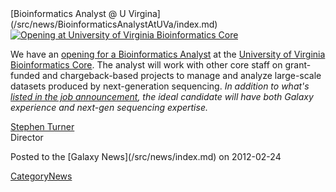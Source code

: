 <div class='newsItemHeader'>[Bioinformatics Analyst @ U Virgina](/src/news/BioinformaticsAnalystAtUVa/index.md)</div>

<div class='right'><a href='https://jobs.virginia.edu/applicants/jsp/shared/frameset/Frameset.jsp?time=1330113297920'><img src="/src/images/Logos/UVaBioinformaticsCoreLogo.png" alt="Opening at University of Virginia Bioinformatics Core" /></a></div>

We have an [opening for a Bioinformatics Analyst](https://jobs.virginia.edu/applicants/jsp/shared/frameset/Frameset.jsp?time=1330113297920) at the [University of Virginia Bioinformatics Core](http://www.medicine.virginia.edu/research/cores/bioinformatics-core/uva-bioinformatics-core.html).  The analyst will work with other core staff on grant-funded and chargeback-based projects to manage and analyze large-scale datasets produced by next-generation sequencing.  *In addition to what's [listed in the job announcement](https://jobs.virginia.edu/applicants/jsp/shared/frameset/Frameset.jsp?time=1330113297920), the ideal candidate will have both Galaxy experience and next-gen sequencing expertise.*

[Stephen Turner](http://www.stephenturner.us/)<br />
Director

<div class='newsItemFooter'>Posted to the [Galaxy News](/src/news/index.md) on 2012-02-24</div>

[CategoryNews](/src/CategoryNews/index.md)
